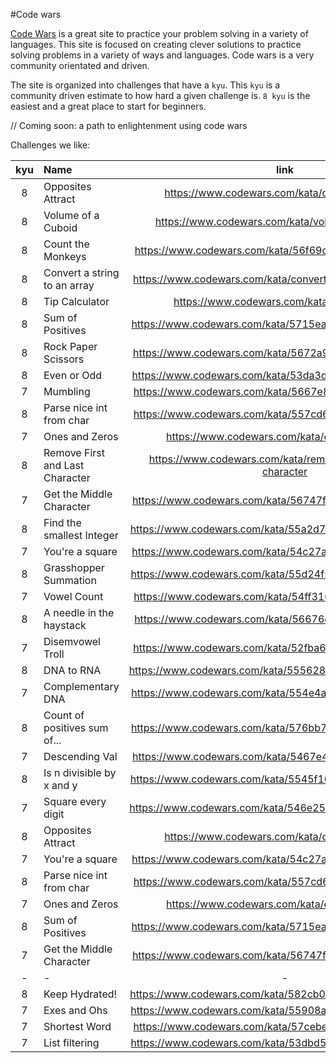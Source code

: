#Code wars

[Code Wars](https://codewars.com) is a great site to practice your problem solving in a variety of languages. This site is focused on creating clever solutions to practice solving problems in a variety of ways and languages. Code wars is a very community orientated and driven.

The site is organized into challenges that have a `kyu`. This `kyu` is a community driven estimate to how hard a given challenge is. `8 kyu` is the easiest and a great place to start for beginners.

// Coming soon: a path to enlightenment using code wars

Challenges we like:

| kyu | Name                            |                             link                              |  language  |
| :-: | :------------------------------ | :-----------------------------------------------------------: | :--------: |
|  8  | Opposites Attract               |        https://www.codewars.com/kata/opposites-attract        | javascript |
|  8  | Volume of a Cuboid              |       https://www.codewars.com/kata/volume-of-a-cuboid        | javascript |
|  8  | Count the Monkeys               |    https://www.codewars.com/kata/56f69d9f9400f508fb000ba7     | javascript |
|  8  | Convert a string to an array    |  https://www.codewars.com/kata/convert-a-string-to-an-array   | javascript |
|  8  | Tip Calculator                  |         https://www.codewars.com/kata/tip-calculator          | javascript |
|  8  | Sum of Positives                |    https://www.codewars.com/kata/5715eaedb436cf5606000381     | javascript |
|  8  | Rock Paper Scissors             |    https://www.codewars.com/kata/5672a98bdbdd995fad00000f     | javascript |
|  8  | Even or Odd                     |    https://www.codewars.com/kata/53da3dbb4a5168369a0000fe     | javascript |
|  7  | Mumbling                        |    https://www.codewars.com/kata/5667e8f4e3f572a8f2000039     | javascript |
|  8  | Parse nice int from char        |    https://www.codewars.com/kata/557cd6882bfa3c8a9f0000c1     | javascript |
|  7  | Ones and Zeros                  |         https://www.codewars.com/kata/ones-and-zeros          | javascript |
|  8  | Remove First and Last Character | https://www.codewars.com/kata/remove-first-and-last-character | javascript |
|  7  | Get the Middle Character        |    https://www.codewars.com/kata/56747fd5cb988479af000028     | javascript |
|  8  | Find the smallest Integer       |    https://www.codewars.com/kata/55a2d7ebe362935a210000b2     | javascript |
|  7  | You're a square                 |    https://www.codewars.com/kata/54c27a33fb7da0db0100040e     | javascript |
|  8  | Grasshopper Summation           |    https://www.codewars.com/kata/55d24f55d7dd296eb9000030     | javascript |
|  7  | Vowel Count                     |    https://www.codewars.com/kata/54ff3102c1bad923760001f3     | javascript |
|  8  | A needle in the haystack        |    https://www.codewars.com/kata/56676e8fabd2d1ff3000000c     | javascript |
|  7  | Disemvowel Troll                |    https://www.codewars.com/kata/52fba66badcd10859f00097e     | javascript |
|  8  | DNA to RNA                      |    https://www.codewars.com/kata/5556282156230d0e5e000089     | javascript |
|  7  | Complementary DNA               |    https://www.codewars.com/kata/554e4a2f232cdd87d9000038     | javascript |
|  8  | Count of positives sum of...    |    https://www.codewars.com/kata/576bb71bbbcf0951d5000044     | javascript |
|  7  | Descending Val                  |    https://www.codewars.com/kata/5467e4d82edf8bbf40000155     | javascript |
|  8  | Is n divisible by x and y       |    https://www.codewars.com/kata/5545f109004975ea66000086     | javascript |
|  7  | Square every digit              |    https://www.codewars.com/kata/546e2562b03326a88e000020     | javascript |
|  8  | Opposites Attract               |        https://www.codewars.com/kata/opposites-attract        |     C#     |
|  7  | You're a square                 |    https://www.codewars.com/kata/54c27a33fb7da0db0100040e     |     C#     |
|  8  | Parse nice int from char        |    https://www.codewars.com/kata/557cd6882bfa3c8a9f0000c1     |     C#     |
|  7  | Ones and Zeros                  |         https://www.codewars.com/kata/ones-and-zeros          |     C#     |
|  8  | Sum of Positives                |    https://www.codewars.com/kata/5715eaedb436cf5606000381     |     C#     |
|  7  | Get the Middle Character        |    https://www.codewars.com/kata/56747fd5cb988479af000028     |     C#     |
|  -  | -                               |                               -                               |     -      |
|  8  | Keep Hydrated!                  |    https://www.codewars.com/kata/582cb0224e56e068d800003c     |            |
|  7  | Exes and Ohs                    |    https://www.codewars.com/kata/55908aad6620c066bc00002a     |            |
|  7  | Shortest Word                   |    https://www.codewars.com/kata/57cebe1dc6fdc20c57000ac9     |            |
|  7  | List filtering                  |    https://www.codewars.com/kata/53dbd5315a3c69eed20002dd     |            |
